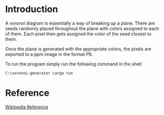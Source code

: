 # Introduction

A voronoi diagram is essentially a way of breaking up a plane. There are seeds randomly placed throughout the plane with colors assigned to each of them. Each pixel then gets assigned the color of the seed closest to them.

Once the plane is generated with the appropriate colors, the pixels are exported to a ppm image in the format P6.

To run the program simply run the following command in the shell

```shell
C:\voronoi-generator cargo run
```

# Reference
[Wikipedia Reference](https://en.wikipedia.org/wiki/Voronoi_diagram)

